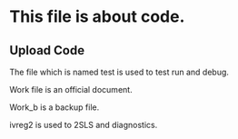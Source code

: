 # This file is about code.
## Upload Code


The file which is named test is used to test run and debug.  

Work file is an official document.  

Work_b is a backup file.  

ivreg2 is used to 2SLS and diagnostics.  
